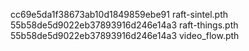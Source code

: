 cc69e5da1f38673ab10d1849859ebe91  raft-sintel.pth
55b58de5d9022eb37893916d246e14a3  raft-things.pth
55b58de5d9022eb37893916d246e14a3  video_flow.pth
